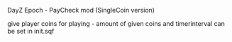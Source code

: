 DayZ Epoch - PayCheck mod (SingleCoin version)

give player coins for playing - amount of given coins and timerinterval can be set in init.sqf
